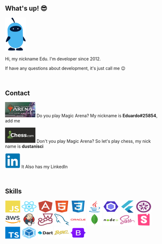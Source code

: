 ## <b>What's up! 😎</b>
<img style="width: 70px; display: inline;"
  src="https://github.com/dustanisci/dustanisci/blob/main/005.9fd0d144.png?raw=true" />
<p>Hi, my nickname Edu. I'm developer since 2012.</p>
<p>If have any questions about development, it's just call me 😉</p>

<br />

## Contact
<p>
  <img width="100" height="50" src="https://raw.githubusercontent.com/eduardostanisci/icons/master/games/magic.png" />
  Do you play Magic Arena? My nickname is <b>Eduardo#25854</b>, add me
</p>
<p>
  <img width="100" height="50" src="https://raw.githubusercontent.com/eduardostanisci/icons/master/games/chess.png" />
  Don't you play Magic Arena? So let's play chess, my nick name is <b>dustanisci</b>
</p>
<p>
  <a href="https://www.linkedin.com/in/dustanisci/"><img width="50" height="50"
      src="https://raw.githubusercontent.com/eduardostanisci/icons/master/linkedin/linkedin-original.svg" /></a>
  It Also has my LinkedIn
</p>

<br />

## Skills
<img alt="JavaScript" height="40" width="50"
  src="https://raw.githubusercontent.com/eduardostanisci/icons/master/javascript/javascript-plain.svg" />
<img alt="React" height="40" width="50"
  src="https://raw.githubusercontent.com/eduardostanisci/icons/master/react/react-original.svg" />
<img alt="Angular" height="40" width="50"
  src="https://raw.githubusercontent.com/eduardostanisci/icons/master/angularjs/angularjs-plain.svg" />
<img alt="HTML" height="40" width="50"
  src="https://raw.githubusercontent.com/eduardostanisci/icons/master/html5/html5-original.svg" />
<img alt="CSS" height="40" width="50"
  src="https://raw.githubusercontent.com/eduardostanisci/icons/master/css3/css3-original.svg" />
<img alt="Java" height="40" width="50"
  src="https://raw.githubusercontent.com/eduardostanisci/icons/master/java/java-original.svg" />
<img alt="Eslint" height="40" width="50"
  src="https://raw.githubusercontent.com/eduardostanisci/icons/master/eslint/eslint-original.svg" />
<img alt="Flutter" height="40" width="50"
  src="https://raw.githubusercontent.com/eduardostanisci/icons/master/flutter/flutter-original.svg" />
<img alt="Jasmine" height="40" width="50"
  src="https://raw.githubusercontent.com/eduardostanisci/icons/master/jasmine/jasmine-plain.svg" />
<img alt="Amazon" height="40" width="50"
  src="https://raw.githubusercontent.com/eduardostanisci/icons/master/amazonwebservices/amazonwebservices-original.svg" />
<img alt="Jenkins" height="40" width="50"
  src="https://raw.githubusercontent.com/eduardostanisci/icons/master/jenkins/jenkins-original.svg" />
<img alt="Jest" height="40" width="50"
  src="https://raw.githubusercontent.com/eduardostanisci/icons/master/jest/jest-plain.svg" />
<img alt="MySQL" height="40" width="50"
  src="https://raw.githubusercontent.com/eduardostanisci/icons/master/mysql/mysql-original.svg" />
<img alt="Oracle" height="40" width="50"
  src="https://raw.githubusercontent.com/eduardostanisci/icons/master/oracle/oracle-original.svg" />
<img alt="Mongo" height="40" width="50"
  src="https://raw.githubusercontent.com/eduardostanisci/icons/master/mongodb/mongodb-original.svg" />
<img alt="Node" height="40" width="50"
  src="https://raw.githubusercontent.com/eduardostanisci/icons/master/nodejs/nodejs-original-wordmark.svg" />
<img alt="Sass" height="40" width="50"
  src="https://raw.githubusercontent.com/eduardostanisci/icons/master/sass/sass-original.svg" />
<img alt="StoryBook" height="40" width="50"
  src="https://raw.githubusercontent.com/eduardostanisci/icons/master/storybook/storybook-original.svg" />
<img alt="TypeScript" height="40" width="50"
  src="https://raw.githubusercontent.com/eduardostanisci/icons/master/typescript/typescript-original.svg" />
<img alt="Webpack" height="40" width="50"
  src="https://raw.githubusercontent.com/eduardostanisci/icons/master/webpack/webpack-original.svg" />
<img alt="Dart" height="40" width="50"
  src="https://raw.githubusercontent.com/eduardostanisci/icons/master/dart/dart-original-wordmark.svg" />
<img alt="Babel" height="40" width="50"
  src="https://raw.githubusercontent.com/eduardostanisci/icons/master/babel/babel-original.svg" />
<img alt="Bootstrap" height="40" width="50"
  src="https://raw.githubusercontent.com/eduardostanisci/icons/master/bootstrap/bootstrap-original.svg" />
